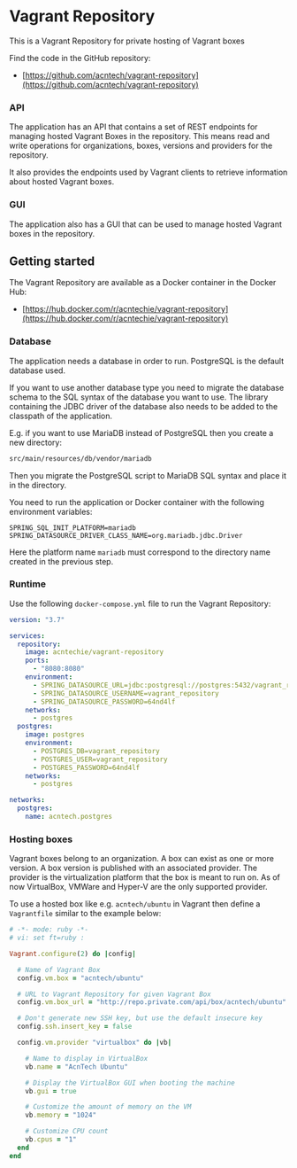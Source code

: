 # Vagrant Repository
This is a Vagrant Repository for private hosting of Vagrant boxes

Find the code in the GitHub repository:

* [https://github.com/acntech/vagrant-repository](https://github.com/acntech/vagrant-repository)

### API
The application has an API that contains a set of REST endpoints for managing hosted Vagrant Boxes in the repository.
This means read and write operations for organizations, boxes, versions and providers for the repository.

It also provides the endpoints used by Vagrant clients to retrieve information about hosted Vagrant boxes.

### GUI
The application also has a GUI that can be used to manage hosted Vagrant boxes in the repository.

## Getting started
The Vagrant Repository are available as a Docker container in the Docker Hub:

* [https://hub.docker.com/r/acntechie/vagrant-repository](https://hub.docker.com/r/acntechie/vagrant-repository)

### Database
The application needs a database in order to run. PostgreSQL is the default database used.

If you want to use another database type you need to migrate the database schema to the SQL syntax of the database
you want to use. The library containing the JDBC driver of the database also needs to be added to the classpath
of the application.

E.g. if you want to use MariaDB instead of PostgreSQL then you create a new directory:
```bash
src/main/resources/db/vendor/mariadb
```
Then you migrate the PostgreSQL script to MariaDB SQL syntax and place it in the directory.

You need to run the application or Docker container with the following environment variables:
```env
SPRING_SQL_INIT_PLATFORM=mariadb
SPRING_DATASOURCE_DRIVER_CLASS_NAME=org.mariadb.jdbc.Driver
```
Here the platform name `mariadb` must correspond to the directory name created in the previous step.

### Runtime
Use the following ```docker-compose.yml``` file to run the Vagrant Repository:

```yaml
version: "3.7"

services:
  repository:
    image: acntechie/vagrant-repository
    ports:
      - "8080:8080"
    environment:
      - SPRING_DATASOURCE_URL=jdbc:postgresql://postgres:5432/vagrant_repository
      - SPRING_DATASOURCE_USERNAME=vagrant_repository
      - SPRING_DATASOURCE_PASSWORD=64nd4lf
    networks:
      - postgres
  postgres:
    image: postgres
    environment:
      - POSTGRES_DB=vagrant_repository
      - POSTGRES_USER=vagrant_repository
      - POSTGRES_PASSWORD=64nd4lf
    networks:
      - postgres

networks:
  postgres:
    name: acntech.postgres
```

### Hosting boxes
Vagrant boxes belong to an organization. A box can exist as one or more version.
A box version is published with an associated provider.
The provider is the virtualization platform that the box is meant to run on.
As of now VirtualBox, VMWare and Hyper-V are the only supported provider.

To use a hosted box like e.g. ```acntech/ubuntu``` in Vagrant then define a ```Vagrantfile``` similar to the example below:

```ruby
# -*- mode: ruby -*-
# vi: set ft=ruby :

Vagrant.configure(2) do |config|

  # Name of Vagrant Box
  config.vm.box = "acntech/ubuntu"

  # URL to Vagrant Repository for given Vagrant Box
  config.vm.box_url = "http://repo.private.com/api/box/acntech/ubuntu"

  # Don't generate new SSH key, but use the default insecure key
  config.ssh.insert_key = false

  config.vm.provider "virtualbox" do |vb|

    # Name to display in VirtualBox
    vb.name = "AcnTech Ubuntu"

    # Display the VirtualBox GUI when booting the machine
    vb.gui = true

    # Customize the amount of memory on the VM
    vb.memory = "1024"

    # Customize CPU count
    vb.cpus = "1"
  end
end
```
